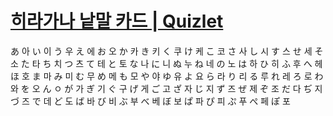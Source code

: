 # [히라가나 낱말 카드 | Quizlet](https://quizlet.com/kr/276544605/%ED%9E%88%EB%9D%BC%EA%B0%80%EB%82%98-flash-cards/)

あ	아
い	이
う	우
え	에
お	오
か	카
き	키
く	쿠
け	케
こ	코
さ	사
し	시
す	스
せ	세
そ	소
た	타
ち	치
つ	츠
て	테
と	토
な	나
に	니
ぬ	누
ね	네
の	노
は	하
ひ	히
ふ	후
へ	헤
ほ	호
ま	마
み	미
む	무
め	메
も	모
や	야
ゆ	유
よ	요
ら	라
り	리
る	루
れ	레
ろ	로
わ	와
を	오
ん	ㅇ
が	가
ぎ	기
ぐ	구
げ	게
ご	고
ざ	자
じ	지
ず	즈
ぜ	제
ぞ	조
だ	다
ぢ	지
づ	즈
で	데
ど	도
ば	바
び	비
ぶ	부
べ	베
ぼ	보
ぱ	파
ぴ	피
ぷ	푸
ぺ	페
ぽ	포
